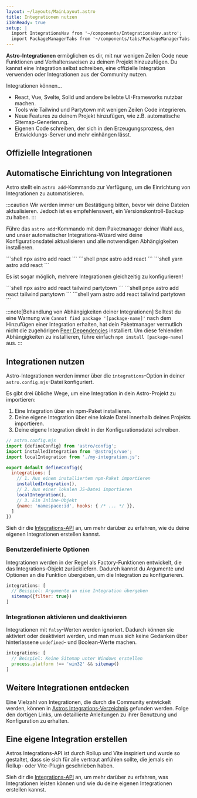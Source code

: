 ```yaml
---
layout: ~/layouts/MainLayout.astro
title: Integrationen nutzen
i18nReady: true
setup: |
  import IntegrationsNav from '~/components/IntegrationsNav.astro';
  import PackageManagerTabs from '~/components/tabs/PackageManagerTabs.astro'
---
```


**Astro-Integrationen** ermöglichen es dir, mit nur wenigen Zeilen Code neue Funktionen und Verhaltensweisen zu deinem Projekt hinzuzufügen. Du kannst eine Integration selbst schreiben, eine offizielle Integration verwenden oder Integrationen aus der Community nutzen.

Integrationen können…

- React, Vue, Svelte, Solid und andere beliebte UI-Frameworks nutzbar machen.
- Tools wie Tailwind und Partytown mit wenigen Zeilen Code integrieren.
- Neue Features zu deinem Projekt hinzufügen, wie z.B. automatische Sitemap-Generierung.
- Eigenen Code schreiben, der sich in den Erzeugungsprozess, den Entwicklungs-Server und mehr einhängen lässt.

## Offizielle Integrationen

<IntegrationsNav />

## Automatische Einrichtung von Integrationen

Astro stellt ein `astro add`-Kommando zur Verfügung, um die Einrichtung von Integrationen zu automatisieren.

:::caution
Wir werden immer um Bestätigung bitten, bevor wir deine Dateien aktualisieren. Jedoch ist es empfehlenswert, ein Versionskontroll-Backup zu haben.
:::

Führe das `astro add`-Kommando mit dem Paketmanager deiner Wahl aus, und unser automatischer Integrations-Wizard wird deine Konfigurationsdatei aktualisieren und alle notwendigen Abhängigkeiten installieren.

<PackageManagerTabs>
  <Fragment slot="npm">
  ```shell
  npx astro add react
  ```
  </Fragment>
  <Fragment slot="pnpm">
  ```shell
  pnpx astro add react
  ```
  </Fragment>
  <Fragment slot="yarn">
  ```shell
  yarn astro add react
  ```
  </Fragment>
</PackageManagerTabs>

Es ist sogar möglich, mehrere Integrationen gleichzeitig zu konfigurieren!

<PackageManagerTabs>
  <Fragment slot="npm">
  ```shell
  npx astro add react tailwind partytown
  ```
  </Fragment>
  <Fragment slot="pnpm">
  ```shell
  pnpx astro add react tailwind partytown
  ```
  </Fragment>
  <Fragment slot="yarn">
  ```shell
  yarn astro add react tailwind partytown
  ```
  </Fragment>
</PackageManagerTabs>

:::note[Behandlung von Abhängigkeiten deiner Integrationen]
Solltest du eine Warnung wie `Cannot find package '[package-name]'` nach dem Hinzufügen einer Integration erhalten, hat dein Paketmanager vermutlich nicht die zugehörigen [Peer Dependencies](https://nodejs.org/en/blog/npm/peer-dependencies/) installiert. Um diese fehlenden Abhängigkeiten zu installieren, führe einfach `npm install [package-name]` aus.
:::

## Integrationen nutzen

Astro-Integrationen werden immer über die `integrations`-Option in deiner `astro.config.mjs`-Datei konfiguriert.

Es gibt drei übliche Wege, um eine Integration in dein Astro-Projekt zu importieren:
1. Eine Integration über ein npm-Paket installieren.
2. Deine eigene Integration über eine lokale Datei innerhalb deines Projekts importieren. 
3. Deine eigene Integration direkt in der Konfigurationsdatei schreiben.

```js
// astro.config.mjs
import {defineConfig} from 'astro/config';
import installedIntegration from '@astrojs/vue';
import localIntegration from './my-integration.js';

export default defineConfig({
  integrations: [
    // 1. Aus einem installiertem npm-Paket importieren
    installedIntegration(),
    // 2. Aus einer lokalen JS-Datei importieren
    localIntegration(),
    // 3. Ein Inline-Objekt
    {name: 'namespace:id', hooks: { /* ... */ }},
  ]
})
```

Sieh dir die [Integrations-API](/de/reference/integrations-reference/) an, um mehr darüber zu erfahren, wie du deine eigenen Integrationen erstellen kannst.

### Benutzerdefinierte Optionen

Integrationen werden in der Regel als Factory-Funktionen entwickelt, die das Integrations-Objekt zurückliefern. Dadurch kannst du Argumente und Optionen an die Funktion übergeben, um die Integration zu konfigurieren.

```js
integrations: [
  // Beispiel: Argumente an eine Integration übergeben
  sitemap({filter: true})
]
```

### Integrationen aktivieren und deaktivieren

Integrationen mit `falsy`-Werten werden ignoriert. Dadurch können sie aktiviert oder deaktiviert werden, und man muss sich keine Gedanken über hinterlassene `undefined`- und Boolean-Werte machen.

```js
integrations: [
  // Beispiel: Keine Sitemap unter Windows erstellen
  process.platform !== 'win32' && sitemap()
]
```

## Weitere Integrationen entdecken

Eine Vielzahl von Integrationen, die durch die Community entwickelt werden, können in [Astros Integrations-Verzeichnis](https://astro.build/integrations/) gefunden werden. Folge den dortigen Links, um detaillierte Anleitungen zu ihrer Benutzung und Konfiguration zu erhalten.

## Eine eigene Integration erstellen

Astros Integrations-API ist durch Rollup und Vite inspiriert und wurde so gestaltet, dass sie sich für alle vertraut anfühlen sollte, die jemals ein Rollup- oder Vite-Plugin geschrieben haben.

Sieh dir die [Integrations-API](/de/reference/integrations-reference/) an, um mehr darüber zu erfahren, was Integrationen leisten können und wie du deine eigenen Integrationen erstellen kannst.
